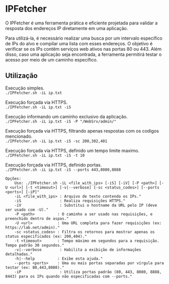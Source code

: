 # IPFetcher

O IPFetcher é uma ferramenta prática e eficiente projetada para validar a resposta dos endereços IP diretamente em uma aplicação.

Para utilizá-la, é necessário realizar uma busca por um intervalo específico de IPs do alvo e compilar uma lista com esses endereços. O objetivo é verificar se os IPs contêm serviços web ativos nas portas 80 ou 443. Além disso, caso uma aplicação seja encontrada, a ferramenta permitirá testar o acesso por meio de um caminho específico.

## Utilização

Execução simples.<br>
`./IPFetcher.sh -iL ip.txt`

Execução forçada via HTTPS.<br>
`./IPFetcher.sh -iL ip.txt -iS`

Execução informando um caminho exclusivo da aplicação.<br>
`./IPFetcher.sh -iL ip.txt -iS -P "/WebSrv/admin/"`

Execução forçada via HTTPS, filtrando apenas respostas com os codigos mencionado.<br>
`./IPFetcher.sh -iL ip.txt -iS -sc 200,302,401`

Execução forçada via HTTPS, definido um tempo limite maximo.<br>
`./IPFetcher.sh -iL ip.txt -iS -t 10`

Execução forçada via HTTPS, definido portas.<br>
`./IPFetcher.sh -iL ip.txt -iS --ports 443,8080,8088`

```
Opções:
    Uso: ./IPFetcher.sh -iL <file_with_ips> [-iS] [-iV] [-P <path>] [-U <url>] [-t <timeout>] [-v|--verbose] [-sc <status_codes>] [--ports <ports>] [-iP]"
    -iL <file_with_ips> : Arquivo de texto contendo os IPs."
    -iS                 : Realiza requisições HTTPS."
    -iV                 : Substitui o hostname da URL pelo IP (deve ser usado com -U)."
    -P <path>          : O caminho a ser usado nas requisições, e preenchido dentro de aspas."
    -U <url>           : Uma URL completa para fazer requisições (ex: https://lab.net/admin)."
    -sc <status_codes> : Filtra os retornos para mostrar apenas os status especificados (ex: 200,404)."
    -t <timeout>       : Tempo máximo em segundos para a requisição. Tempo padrão 30 segundos."
    -v|--verbose        : Habilita a exibição de informações detalhadas."
    -h|--help          : Exibe esta ajuda."
    --ports <ports>    : Uma ou mais portas separadas por vírgula para testar (ex: 80,443,8080)."
    -iP                 : Utiliza portas padrão (80, 443, 8080, 8888, 8443) para os IPs quando não especificadas com --ports."
```
